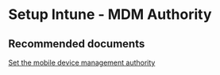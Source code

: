 <properties
	pageTitle="Setup Intune - MDM Authority"
	description="Setup Intune - MDM Authority"
	service="microsoft.intune"
	resource="intune"
	authors="mackie1604"
	displayOrder=""
	selfHelpType="generic"
	supportTopicIds="32599653"
	resourceTags=""
	productPesIds="15584"
	cloudEnvironments="public"
/>

# Setup Intune - MDM Authority

## **Recommended documents**

[Set the mobile device management authority](https://docs.microsoft.com/intune/mdm-authority-set)<br>


